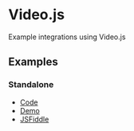 # Video.js 

Example integrations using Video.js

## Examples

### Standalone
- [Code](./standalone.html)
- [Demo](https://prometheantv.github.io/web-examples/jwplayer/standalone.html)
- [JSFiddle](https://jsfiddle.net/ptvandi/jyz456fb/)
